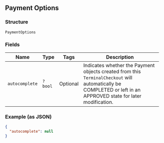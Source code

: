 ## Payment Options

### Structure

`PaymentOptions`

### Fields

| Name | Type | Tags | Description |
|  --- | --- | --- | --- |
| `autocomplete` | `?bool` | Optional | Indicates whether the Payment objects created from this `TerminalCheckout` will automatically be<br>COMPLETED or left in an APPROVED state for later modification. |

### Example (as JSON)

```json
{
  "autocomplete": null
}
```

